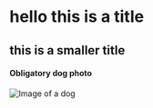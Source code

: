 # hello this is a title
## this is a smaller title
#### Obligatory dog photo
![Image of a dog](https://hips.hearstapps.com/ghk.h-cdn.co/assets/17/30/dachshund.jpg?crop=1.00xw:0.668xh;0,0.260xh)

